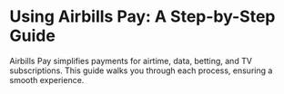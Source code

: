 # Using Airbills Pay: A Step-by-Step Guide

Airbills Pay simplifies payments for airtime, data, betting, and TV subscriptions. This guide walks you through each process, ensuring a smooth experience.
